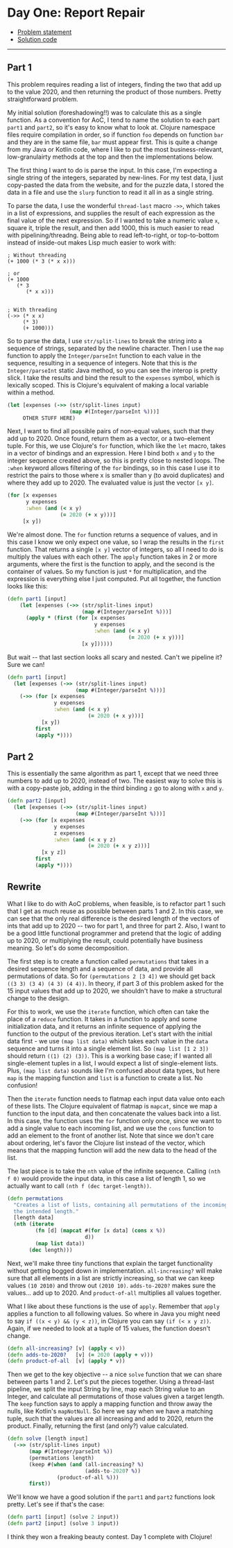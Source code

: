 # Day One: Report Repair

* [Problem statement](https://adventofcode.com/2020/day/1)
* [Solution code](https://github.com/abyala/advent-2020-clojure/blob/master/src/advent_2020_clojure/day01.clj)

---

## Part 1

This problem requires reading a list of integers, finding the two that add up
to the value 2020, and then returning the product of those numbers. Pretty 
straightforward problem.

My initial solution (foreshadowing!!) was to calculate this as a single function.
As a convention for AoC, I tend to name the solution to each part `part1` and
`part2`, so it's easy to know what to look at. Clojure namespace files require
compilation in order, so if function `foo` depends on function `bar` and
they are in the same file, `bar` must appear first. This is quite a change
from my Java or Kotlin code, where I like to put the most business-relevant,
low-granulairty methods at the top and then the implementations below.

The first thing I want to do is parse the input. In this case, I'm expecting a
single string of the integers, separated by new-lines. For my test data, I
just copy-pasted the data from the website, and for the puzzle data, I stored the
data in a file and use the `slurp` function to read it all in as a single string.

To parse the data, I use the wonderful `thread-last` macro `->>`, which takes
in a list of expressions, and supplies the result of each expression as the final
value of the next expression. So if I wanted to take a numeric value `x`, 
square it, triple the result, and then add 1000, this is much easier to read with
pipelining/threadng. Being able to read left-to-right, or top-to-bottom instead
of inside-out makes Lisp much easier to work with:

```
; Without threading
(+ 1000 (* 3 (* x x)))

; or
(+ 1000
   (* 3
      (* x x)))


; With threading
(->> (* x x)
     (* 3)
     (+ 1000)))
```

So to parse the data, I use `str/split-lines` to break the string into a sequence
of strings, separated by the newline character. Then I use the `map` function
to apply the `Integer/parseInt` function to each value in the sequence, resulting
in a sequence of integers. Note that this is _the_ `Integer/parseInt` static Java
method, so you can see the interop is pretty slick. I take the results and bind
the result to the `expenses` symbol, which is lexically scoped. This is Clojure's
equivalent of making a local variable within a method.

```clojure
(let [expenses (->> (str/split-lines input)
                    (map #(Integer/parseInt %)))]
     OTHER STUFF HERE)
```

Next, I want to find all possible pairs of non-equal values, such that they add
up to 2020. Once found, return them as a vector, or a two-element tuple. For this,
we use Clojure's `for` function, which like the `let` macro, takes in a vector
of bindings and an expression. Here I bind both `x` and `y` to the integer sequence
created above, so this is pretty close to nested loops. The `:when` keyword
allows filtering of the `for` bindings, so in this case I use it to restrict the
pairs to those where x is smaller than y (to avoid duplicates) and where they 
add up to 2020. The evaluated value is just the vector `[x y]`.

```clojure
(for [x expenses
      y expenses
      :when (and (< x y)
                 (= 2020 (+ x y)))]
     [x y])
```

We're almost done.  The `for` function returns a sequence of values, and in this
case I know we only expect one value, so I wrap the results in the `first` function.
That returns a single `[x y]` vector of integers, so all I need to do is multiply
the values with each other. The `apply` function takes in 2 or more arguments,
where the first is the function to apply, and the second is the container of values.
So my function is just `*` for multiplication, and the expression is everything else
I just computed.  Put all together, the function looks like this:
 
```clojure
(defn part1 [input]
    (let [expenses (->> (str/split-lines input)
                        (map #(Integer/parseInt %)))]
      (apply * (first (for [x expenses
                            y expenses
                            :when (and (< x y)
                                       (= 2020 (+ x y)))]
                        [x y])))))
```                        

But wait -- that last section looks all scary and nested. Can't we pipeline it?
Sure we can!

```clojure
(defn part1 [input]
  (let [expenses (->> (str/split-lines input)
                      (map #(Integer/parseInt %)))]
    (->> (for [x expenses
               y expenses
               :when (and (< x y)
                          (= 2020 (+ x y)))]
           [x y])
         first
         (apply *))))
```

## Part 2

This is essentially the same algorithm as part 1, except that we need three
numbers to add up to 2020, instead of two. The easiest way to solve this is with
a copy-paste job, adding in the third binding `z` go to along with `x` and `y`.

```clojure
(defn part2 [input]
  (let [expenses (->> (str/split-lines input)
                      (map #(Integer/parseInt %)))]
    (->> (for [x expenses
               y expenses
               z expenses
               :when (and (< x y z)
                          (= 2020 (+ x y z)))]
           [x y z])
         first
         (apply *))))
```

## Rewrite

What I like to do with AoC problems, when feasible, is to refactor part 1 such
that I get as much reuse as possible between parts 1 and 2. In this case, we can
see that the only real difference is the desired length of the vectors of ints
that add up to 2020 -- two for part 1, and three for part 2. Also, I want to be
a good little functional programmer and pretend that the logic of adding up to
2020, or multiplying the result, could potentially have business meaning. So
let's do some decomposition.

The first step is to create a function called `permutations` that takes in a
desired sequence length and a sequence of data, and provide all permutations of
data. So for `(permutations 2 [3 4])` we should get back `((3 3) (3 4) (4 3) (4 4))`.
In theory, if part 3 of this problem asked for the 15 input values that add up to
2020, we shouldn't have to make a structural change to the design.

For this to work, we use the `iterate` function, which often can take the place of
a `reduce` function. It takes in a function to apply and some initialization 
data, and it returns an infinite sequence of applying the function to the 
output of the previous iteration. Let's start with the initial data first -
we use `(map list data)` which takes each value in the `data` sequence and
turns it into a single element list. So `(map list [1 2 3])` should return
`((1) (2) (3))`. This is a working base case; if I wanted all single-element
tuples in a list, I would expect a list of single-element lists. Plus,
`(map list data)` sounds like I'm confused about data types, but here `map` is
the mapping function and `list` is a function to create a list. No confusion!

Then the `iterate` function needs to flatmap each input data value onto each of
these lists. The Clojure equivalent of flatmap is `mapcat`, since we map a
function to the input data, and then concatenate the values back into a list.
In this case, the function uses the `for` function only once, since we want to add
a single value to each incoming list, and we use the `cons` function to add an
element to the front of another list. Note that since we don't care about ordering,
let's favor the Clojure list instead of the vector, which means that the mapping
function will add the new data to the head of the list.

The last piece is to take the `nth` value of the infinite sequence. Calling
`(nth f 0)` would provide the input data, in this case a list of length 1, so
we actually want to call `(nth f (dec target-length))`. 

```clojure
(defn permutations
  "Creates a list of lists, containing all permutations of the incoming data, each with
  the intended length."
  [length data]
  (nth (iterate
         (fn [d] (mapcat #(for [x data] (cons x %))
                         d))
         (map list data))
       (dec length)))
```

Next, we'll make three tiny functions that explain the target functionality
without getting bogged down in implementation. `all-increasing?` will make sure
that all elements in a list are strictly increasing, so that we can keep values
`(10 2010)` and throw out `(2010 10)`. `adds-to-2020?` makes sure the values...
add up to 2020. And `product-of-all` multiplies all values together.

What I like about these functions is the use of `apply`. Remember that `apply`
applies a function to all following values. So where in Java you might need 
to say `if ((x < y) && (y < z))`, in Clojure you can say `(if (< x y z))`. 
Again, if we needed to look at a tuple of 15 values, the function doesn't change.

```clojure
(defn all-increasing? [v] (apply < v))
(defn adds-to-2020?   [v] (= 2020 (apply + v)))
(defn product-of-all  [v] (apply * v))
 ```

Then we get to the key objective -- a nice `solve` function that we can share
between parts 1 and 2. Let's put the pieces together.
Using a thread-last pipeline, we split the input String by line, map each String
value to an Integer, and calculate all permutations of those values given a target
length. The `keep` function says to apply a mapping function and throw away the
nulls, like Kotlin's `mapNotNull`. So here we say when we have a matching tuple,
such that the values are all increasing and add to 2020, return the product.
Finally, returning the first (and only?) value calculated.

```clojure
(defn solve [length input]
  (->> (str/split-lines input)
       (map #(Integer/parseInt %))
       (permutations length)
       (keep #(when (and (all-increasing? %)
                         (adds-to-2020? %))
                (product-of-all %)))
       first))
```

We'll know we have a good solution if the `part1` and `part2` functions look
pretty.  Let's see if that's the case:

```clojure
(defn part1 [input] (solve 2 input))
(defn part2 [input] (solve 3 input))
``` 

I think they won a freaking beauty contest.  Day 1 complete with Clojure!